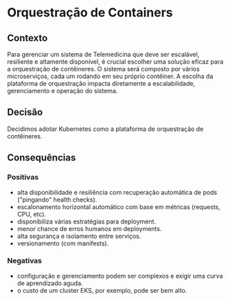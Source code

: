 # Orquestração de Containers

## Contexto

Para gerenciar um sistema de Telemedicina que deve ser escalável, resiliente e altamente disponível, é crucial escolher uma solução eficaz para a orquestração de contêineres. O sistema será composto por vários microserviços, cada um rodando em seu próprio contêiner. A escolha da plataforma de orquestração impacta diretamente a escalabilidade, gerenciamento e operação do sistema.

## Decisão

Decidimos adotar Kubernetes como a plataforma de orquestração de contêineres.

## Consequências

### Positivas

- alta disponibilidade e resiliência com recuperação automática de pods ("pingando" health checks).
- escalonamento horizontal automático com base em métricas (requests, CPU, etc).
- disponibiliza várias estratégias para deployment.
- menor chance de erros humanos em deployments.
- alta segurança e isolamento entre serviços.
- versionamento (com manifests).

### Negativas

- configuração e gerenciamento podem ser complexos e exigir uma curva de aprendizado aguda.
- o custo de um cluster EKS, por exemplo, pode ser bem alto.

